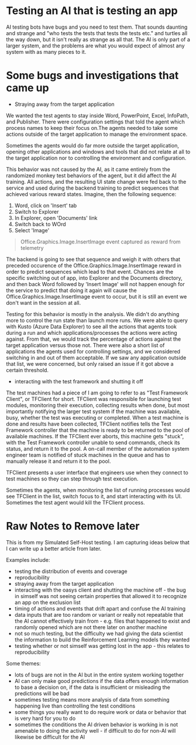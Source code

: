 Testing an AI that is testing an app
==========================
AI testing bots have bugs and you need to test them. That
sounds daunting and strange and "who tests the tests that
tests the tests etc." and turtles all the way down, but
it isn't really as strange as all that. The AI is only
part of a larger system, and the problems are what you
would expect of almost any system with as many pieces
to it.

Some bugs and investigations that came up
==========================
- Straying away from the target application

We wanted the test agents to stay inside Word, PowerPoint,
Excel, InfoPath, and Publisher. There were configuration
settings that told the agent which process names to keep their
focus on.The agents needed to take some actions outside of the
target application to manage the environment space.

Sometimes the agents would do far more outside the target
application, opening other applications and windows and
tools that did not relate at all to the target application
nor to controlling the environment and configuration.

This behavior was not caused by the AI, as it came
entirely from the randomized monkey test behaviors of the
agent, but it did affect the AI training. All actions, and
the resulting UI state change were fed back to the service
and used during the backend training to predict
sequences that achieved various reward states. Imagine, then
the following sequence:

1. Word, click on 'Insert' tab
2. Switch to Explorer
3. In Explorer, open 'Documents' link
4. Switch back to WOrd
5. Select 'Image'
> Office.Graphics.Image.InsertImage event captured as reward from telemetry

The backend is going to see that sequence and weigh it with others
that preceded occurence of the Office.Graphics.Image.InsertImage reward
in order to predict sequences which lead to that event. Chances
are the specific switching out of app, into Explorer and the Documents directory,
and then back Word followed by 'Insert Image' will not happen
enough for the service to predict that doing it again will
cause the Office.Graphics.Image.InsertImage event to occur, but
it is still an event we don't want in the session at all.

Testing for this behavior is mostly in the analysis. We didn't
do anything more to control the run state than launch more runs. We were
able to query with Kusto (Azure Data Explorer) to see all the
actions that agents took during a run and which applications/processes
the actions were acting against. From that, we would track the
percentage of actions against the target application versus those
not. There were also a short list of applications the agents used
for controlling settings, and we considered switching in and out
of them acceptable. If we saw any application outside that list, we
were concerned, but only raised an issue if it got above a certain
threshold.

- interacting with the test framework and shutting it off

The test machines had a piece of I am going to refer to as "Test Framework Client", or TFClient
for short. TFClient was responsible for launching test modules, monitoring their
execution, collecting results when done, but most importantly notifying the larger
test system if the machine was available, busy, whether the test was executing
or completed. When a test machine is done and results have been collected,
TFClient notifies tells the Test Framework controller that the machine is
ready to be returned to the pool of available machines. If the TFClient
ever aborts, this machine gets "stuck", with the Test Framework controller
unable to send commands, check its status, and return it to the
pool. A on-call member of the automation system engineer team is notified
of stuck machines in the queue and has to manually release it and return
it to the pool.

TFClient presents a user interface that engineers use when
they connect to test machines so they can step through test
execution.

Sometimes the agents, when monitoring the list of running processes
would see TFClient in the list, switch focus to it, and start interacting
with its UI. Sometimes the test agent would kill the TFClient process.

Raw Notes to Remove later
==========================
This is from my Simulated Self-Host testing. I am capturing ideas below that I can write up a better article from later.

Examples include:
- testing the distribution of events and coverage
- reproducibility
- straying away from the target application
- interacting with the oasys client and shutting the machine off - the bug in simself was not seeing certain properties that allowed it to recognize an app on the exclusion list
- timing of actions and events that drift apart and confuse the AI training
- data inputs that are too random or variant or really not repeatable that the AI cannot effectively train from - e.g. files that happened to exist and randomly opened which are not there later on another machine
- not so much testing, but the difficulty we had giving the data scientist the information to build the Reinforcement Learning models they wanted
- testing whether or not simself was getting lost in the app - this relates to reproducibility

Some themes:
- lots of bugs are not in the AI but in the entire system working together
- AI can only make good predictions if the data offers enough information to base a decision on, if the data is insufficient or misleading the predictions will be bad
- sometimes testing means more analysis of data from something happening live than controlling the test conditions
- some things you really want to do require work or data or behavior that is very hard for you to do
- sometimes the conditions the AI driven behavior is working in is not amenable to doing the activity well - if difficult to do for non-AI will likewise be difficult for the AI

